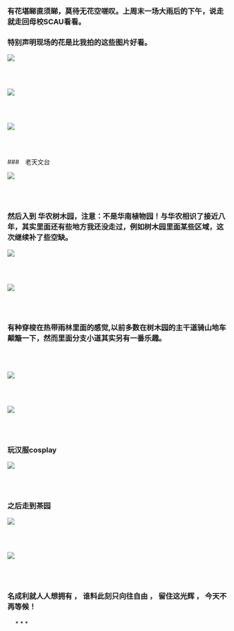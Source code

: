 <!-- 
.. link: 
.. description: 
.. tags: travel
.. date: 2016/04/13 11:40:46
.. title: Vision SCAU
.. slug: vision-scau
-->


### 有花堪睇直须睇，莫待无花空嗟叹。上周末一场大雨后的下午，说走就走回母校SCAU看看。

### 特别声明现场的花是比我拍的这些图片好看。


![](http://ww4.sinaimg.cn/mw1024/67804861jw1f2vb2n67bqj21kw23uu0x.jpg)

<br/>
<br/>


<!-- TEASER_END -->

![](http://ww2.sinaimg.cn/mw1024/67804861jw1f2vb2rkvu7j21kw16o493.jpg)


<br/>
<br/>


![](http://ww2.sinaimg.cn/mw1024/67804861jw1f2vb30583ij21kw23u7pj.jpg)


<br/>
<br/>


###　老天文台

![](http://ww4.sinaimg.cn/mw1024/67804861jw1f2vb23olfaj21kw23unmb.jpg)

<br/>
<br/>

### 然后入到 华农树木园，注意：不是华南植物园！与华农相识了接近八年，其实里面还有些地方我还没走过，例如树木园里面某些区域，这次继续补了些空缺。

![](http://ww3.sinaimg.cn/mw1024/67804861jw1f2vb4iabx7j21kw23u7wh.jpg)

<br/>
<br/>

![](http://ww4.sinaimg.cn/mw1024/67804861jw1f2vb4waa7wj21kw23u4qp.jpg)

<br/>
<br/>


### 有种穿梭在热带雨林里面的感觉,以前多数在树木园的主干道骑山地车颠簸一下，然而里面分支小道其实另有一番乐趣。

<br/>
<br/>

![](http://ww4.sinaimg.cn/mw1024/67804861jw1f2vb5ckyt9j21kw23u7wh.jpg)

<br/>
<br/>

![](http://ww2.sinaimg.cn/mw1024/67804861jw1f2vb60gnx9j21kw23u1kx.jpg)

<br/>
<br/>

### 玩汉服cosplay

![](http://ww4.sinaimg.cn/mw1024/67804861jw1f2vb6chj18j21kw23uwy6.jpg)

<br/>
<br/>

### 之后走到茶园

![](http://ww3.sinaimg.cn/mw1024/67804861jw1f2vb0mfjkmj21kw23uqqg.jpg)

<br/>
<br/>

![](http://ww3.sinaimg.cn/mw1024/67804861jw1f2vazicej4j20i80i8gsd.jpg)




<br/>
<br/> 


### 名成利就人人想拥有 ， 谁料此刻只向往自由 ， 留住这光辉 ， 今天不再等候！


　 * * *